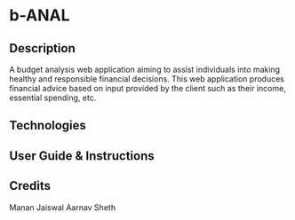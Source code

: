 # b-ANAL

## Description
A budget analysis web application aiming to assist individuals into making healthy and 
responsible financial decisions. This web application produces financial advice based on
input provided by the client such as their income, essential spending, etc. 


## Technologies

## User Guide & Instructions

## Credits
Manan Jaiswal
Aarnav Sheth